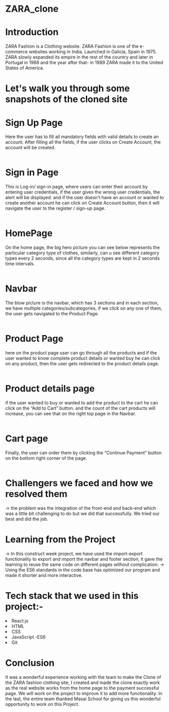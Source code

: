 # ZARA_clone
# Introduction
ZARA Fashion is a Clothing website. ZARA Fashion is one of the e-commerce websites working in India. Launched in Galicia, Spain in 1975. ZARA slowly expanded its empire in the rest of the country and later in Portugal in 1988 and the year after that- in 1989 ZARA made it to the United States of America.

# Let's walk you through some snapshots of the cloned site

# Sign Up Page
Here the user has to fill all mandatory fields with valid details to create an account. After filling all the fields, if the user clicks on Create Account, the account will be created.

<img src="https://miro.medium.com/max/700/1*6FE0uTNDq25PloltW5qsRQ.png" alt=""/>

# Sign in Page

This is Log-in/ sign-in page, where users can enter their account by entering user credentials, if the user gives the wrong user credentials, the alert will be displayed. and if the user doesn't have an account or wanted to create another account he can click on Create Account button, then it will navigate the user to the register / sign-up page.

<img src="https://miro.medium.com/max/700/1*UDpxsDd6nfEfxll6w0xVdw.png" alt=""/>

# HomePage

On the home page, the big hero picture you can see below represents the particular category type of clothes, similarly, can u see different category types every 2 seconds, since all the category types are kept in 2 seconds time intervals.

<img src="https://miro.medium.com/max/700/1*xPG8J3aPphcTO0RO_mqNgw.png" alt=""/>

# Navbar

The blow picture is the navbar, which has 3 sections and in each section, we have multiple categories/subcategories, if we click on any one of them, the user gets navigated to the Product Page.

<img src="https://miro.medium.com/max/700/1*9fnK8SSFUyOmZMl0lmNgiQ.png" alt=""/>

# Product Page

here on the product page user can go through all the products and if the user wanted to know complete product details or wanted buy he can click on any product, then the user gets redirected to the product details page.

<img src="https://miro.medium.com/max/700/1*9FTxmUTr9btfcuEz7n4t2w.png" alt=""/>

# Product details page

if the user wanted to buy or wanted to add the product to the cart he can click on the “Add to Cart” button. and the count of the cart products will increase, you can see that on the right top page in the Navbar.

<img src="https://miro.medium.com/max/700/1*tgWYT7SS8QhROh_sBF2JkQ.png" alt=""/>

# Cart page

Finally, the user can order them by clicking the “Continue Payment” button on the bottom right corner of the page.

<img src="https://miro.medium.com/max/700/1*HXZm56hSB0Fglv7iZqQ23w.png" alt=""/>

# Challengers we faced and how we resolved them

 
→ the problem was the integration of the front-end and back-end which was a little bit challenging to do but we did that successfully. We tried our best and did the job.

# Learning from the Project

→ In this construct week project, we have used the import-export functionality to export and import the navbar and footer section, it gave the learning to reuse the same code on different pages without complication.
→ Using the ES6 standards in the code base has optimized our program and made it shorter and more interactive.

# Tech stack that we used in this project:-

<li>React.js</li>
<li>HTML</li>
<li>CSS</li>
<li>JavaScript -ES6</li>
<li>Git</li>
 

# Conclusion

It was a wonderful experience working with the team to make the Clone of the ZARA fashion clothing site,  I created and made the clone exactly work as the real website works from the home page to the payment successful page. We will work on the project to improve it to add more functionality. In the last, the entire team thanked Masai School for giving us this wonderful opportunity to work on this Project.






